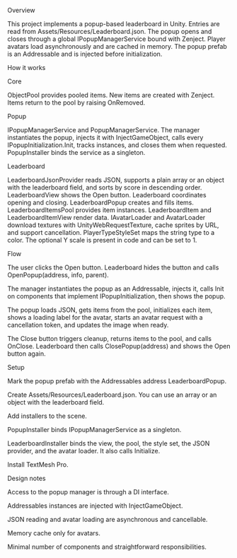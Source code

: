 Overview

This project implements a popup-based leaderboard in Unity.
Entries are read from Assets/Resources/Leaderboard.json.
The popup opens and closes through a global IPopupManagerService bound with Zenject.
Player avatars load asynchronously and are cached in memory.
The popup prefab is an Addressable and is injected before initialization.

How it works

Core

ObjectPool<T> provides pooled items. New items are created with Zenject. Items return to the pool by raising OnRemoved.

Popup

IPopupManagerService and PopupManagerService. The manager instantiates the popup, injects it with InjectGameObject, calls every IPopupInitialization.Init, tracks instances, and closes them when requested. PopupInstaller binds the service as a singleton.

Leaderboard

LeaderboardJsonProvider reads JSON, supports a plain array or an object with the leaderboard field, and sorts by score in descending order.
LeaderboardView shows the Open button. Leaderboard coordinates opening and closing. LeaderboardPopup creates and fills items. LeaderboardItemsPool provides item instances. LeaderboardItem and LeaderboardItemView render data.
IAvatarLoader and AvatarLoader download textures with UnityWebRequestTexture, cache sprites by URL, and support cancellation.
PlayerTypeStyleSet maps the string type to a color. The optional Y scale is present in code and can be set to 1.

Flow

The user clicks the Open button. Leaderboard hides the button and calls OpenPopup(address, info, parent).

The manager instantiates the popup as an Addressable, injects it, calls Init on components that implement IPopupInitialization, then shows the popup.

The popup loads JSON, gets items from the pool, initializes each item, shows a loading label for the avatar, starts an avatar request with a cancellation token, and updates the image when ready.

The Close button triggers cleanup, returns items to the pool, and calls OnClose. Leaderboard then calls ClosePopup(address) and shows the Open button again.

Setup

Mark the popup prefab with the Addressables address LeaderboardPopup.

Create Assets/Resources/Leaderboard.json. You can use an array or an object with the leaderboard field.

Add installers to the scene.

PopupInstaller binds IPopupManagerService as a singleton.

LeaderboardInstaller binds the view, the pool, the style set, the JSON provider, and the avatar loader. It also calls Initialize.

Install TextMesh Pro.

Design notes

Access to the popup manager is through a DI interface.

Addressables instances are injected with InjectGameObject.

JSON reading and avatar loading are asynchronous and cancellable.

Memory cache only for avatars.

Minimal number of components and straightforward responsibilities.